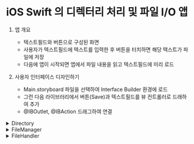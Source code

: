  # iOS Swift 의 디렉터리 처리 및 파일 I/O 앱
 
 1. 앱 개요
	- 텍스트필드와 버튼으로 구성된 화면
	- 사용자가 텍스트필드에 텍스트를 입력한 후 버튼을 터치하면 해당 택스트가 파일에 저장
	- 다음에 앱이 시작되면 앱에서 파일 내용을 읽고 텍스트필드에 미리 로드
 
 2. 사용자 인터페이스 디자인하기
	- Main.storyboard 파일을 선택하여 Interface Builder 환경에 로드
	- 그런 다음 라이브러리에서 버튼(Save)과 텍스트필드를 뷰 컨트롤러로 드래하여 추가
	- @IBOutlet, @IBAction 드래그하여 연결
	
<details>
<summary>Directory</summary>

<!-- summary 아래 한칸 공백 두어야함 -->
  ## 임시 파일을 저장하기 위한 tmp 디렉토리

```swift
 // 임시 파일을 저장하기 위한 tmp 디렉터리
 let tmpDir = NSTemporaryDirectory()
```

## 현재 작업 디렉토리 이동(변경)

```swift
 let filemgr = FileManager.default
 let dirPaths = filemgr.urls(for: .documentDirectory, in: .userDomainMask)
 let docsDir = dirPaths[0].path
 if filemgr.changeCurrentDirectoryPath(docsDir) {
  // Success
 } else {
  // Failure :실패 결과는 일반적으로 지정된 디렉터리가 존재하지 않거나 앱에 적절한 액세스 권한이 없을 때
 }
```

## 새 디렉토리 생성

```swift
 //  withIntermediateDirectories 인수를 true로 설정하면 하위 디렉터리가 자동으로 생성
 let filemgr = FileManager.default
 let dirPaths = filemgr.urls(for: .documentDirectory, in: .userDomainMask)
 let docsURL = dirPaths[0]
 let newDir = docsURL.appendingPathComponent("data").path
 do {
	 try filemgr.createDirectory(atPath: newDir, withIntermediateDirectories: true, attributes: nil)
 } catch let error as NSError {
	 print("Error: \(error.localizedDescription)")
 }
```

## 디렉토리 삭제

```swift
 //  RemoveItem(atPath:) 메서드는 제거할 디렉터리의 경로를 인수로 전달하여 파일 시스템에서 기존 디렉터리를 제거
 do {
	 try filemgr.removeItem(atPath: newDir)
 } catch let error {
	 print("Error: \(error.localizedDescription)")
 }

```

## 디렉토리의 내용 나열

```swift
 // contentOfDirectory(atPath:) 메소드는 디렉터리 경로 이름을 인수로 사용하고
 // 해당 디렉터리의 파일 및 하위 디렉터리 이름이 포함된 배열 개체를 반환
 do {
	 let filelist = try filemgr.contentsOfDirectory(atPath: "/")
	 for filename in filelist {
		 print(filename)
	 }
 } catch let error {
	 print("Error: \(error.localizedDescription)")
 }
```

## 파일이나 디렉토리의 속성 얻기

```swift
 // attributeOfItem(atPath:) 메소드를 사용하여 파일이나 디렉토리의 속성을 얻을 수 있음
 // 결과는 NSDictionary 사전 개체 형식으로 반환
 let filemgr = FileManager.default
 do {
	 let attribs: NSDictionary = try filemgr.attributesOfItem(atPath: "/Applications") as NSDictionary
	 let type = attribs["NSFileType"] as! String
	 print("File type \(type)")
 } catch let error {
	 print("Error: \(error.localizedDescription)")
 }
```

## 반환 사전의 키

```swift
 NSFileType
 NSFileTypeDirectory
 NSFileTypeRegular
 NSFileTypeSymbolicLink
 NSFileTypeSocket
 NSFileTypeCharacterSpecial
 NSFileTypeBlockSpecial
 NSFileTypeUnknown
 NSFileSize
 NSFileModificationDate
 NSFileReferenceCount
 NSFileDeviceIdentifier
 NSFileOwnerAccountName
 NSFileGroupOwnerAccountName
 NSFilePosixPermissions
 NSFileSystemNumber
 NSFileSystemFileNumber
 NSFileExtensionHidden
 NSFileHFSCreatorCode
 NSFileHFSTypeCode
 NSFileImmutable
 NSFileAppendOnly
 NSFileCreationDate
 NSFileOwnerAccountID
 NSFileGroupOwnerAccountID
```
</details>

<details>
<summary>FileManager</summary>

<!-- summary 아래 한칸 공백 두어야함 -->
  ## 파일 존재 여부 확인

```swift
 //  FileManager 인스턴스 참조
 let filemgr = FileManager.default

 // 파일 존재 여부 확인
 //  fileExists(atPath:) 메소드는 문제의 파일에 대한 경로를 포함하는 NSString 객체를 인수로 취하고 지정된 파일의 존재 여부를 나타내는 부울Boolean 값을 반환
 if filemgr.fileExists(atPath: "/Applications") {
	 print("File exists")
 } else {
	 print("File not found")
 }
```

## 두 파일의 내용 비교

```swift
 // contentEqual(atPath:) 메소드는 비교할 두 파일의 경로를 인수로 사용하고 파일 내용이 일치하는지 여부를 나타내는 부울Boolean 결과를 반환
 let filePath1 = docsDir + "/myfile1.txt"
 let filePath2 = docsDir + "/myfile2.txt"

 if filemgr.contentsEqual(atPath: filePath1, andPath: filePath2) {
	 print("File contents match")
 } else {
	 print("File contents do not match")
 }
```

## 파일이 읽기 / 쓰기 / 실행 / 삭제 가능한지 확인

```swift
 대부분의 운영체제는 일정 수준의 파일 엑세 제어를 제공
	- 일반적으로 각 사용자 또는 사용자 그룹의 파일에 대한 액세스 수준을 제어하도록 설계된 속성의 형태를 취함
 
 //  isReadableFile(atPath:), isWritableFile(atPath:), isExecutableFile(atPath:),  isDeletableFile(atPath:)  각 메서드는 확인할 파일 경로 형식의 단일 인수를 사용하고 부울 결과를 반환
 // 예를 들어 파일이 쓰기 가능한지 확인하는 코드
 if filemgr.isWritableFile(atPath: filePath1) {
	 print("File is writable")
 } else {
	 print("File is read-only")
 }
```

## 파일 이동 / 이름 바꾸기

```swift
 // moveItem(atPath:) 메서드는 이동할 파일의 경로 이름과 대상 경로를 인수로 사용
 // 대상 파일 경로가 이미 존재하는 경우 이 작업은 실패
 do {
	 try filemgr.moveItem(atPath: filePath1, toPath: filePath2)
	 print("Move successful")
 } catch let error {
	 print("Error: \(error.localizedDescription)")
 }
```

## 파일 복사

```swift
 // copyItem(atPath:) 메소드를 사용하여 파일 복사를 수행
 //  move 메소드와 마찬가지로 소스 및 대상 경로 이름을 인수로 사용

 do {
	 try filemgr.copyItem(atPath: filePath1, toPath: filePath2)
	 print("Copy successful")
 } catch let error {
	 print("Error: \(error.localizedDescription)")
 }
```

## 파일 제거

```swift
 // RemoveItem(atPath:) 메소드는 파일 시스템에서 지정된 파일을 제거
 // 제거할 파일의 경로 이름을 인수로 사용
 do {
	 try filemgr.removeItem(atPath: filePath2)
	 print("Removal successful")
 } catch let error {
	 print("Error: \(error.localizedDescription)")
 }
```

## 심볼릭 링크 만들기

```swift
 // createSymbolicLink(atPath:) 메소드는 특정 파일에 대한 심볼릭 링크를 생성
 // 심볼릭 링크의 경로와 링크가 참조할 파일의 경로를 인수로 사용
 do {
	 try filemgr.createSymbolicLink(atPath: filePath2,
									withDestinationPath: filePath1)
	 print("Link successful")
 } catch let error {
	 print("Error: \(error.localizedDescription)")
 }
```
</details>

<details>
<summary>FileHandler</summary>

<!-- summary 아래 한칸 공백 두어야함 -->
  ## FileManager로 파일 읽기 및 쓰기

```swift
 /**
  FileManager 클래스에는 몇 가지 기본 파일 읽기 및 쓰기 기능이 포함
	- FileHandle 클래스에서 제공하는 옵션에 비해 다소 제한적
 
	- 기본적으로 기존 파일의 내용을 새 파일로 복사
	- 읽거나 쓸 데이터의 양을 제어할 수 없으며 기존 파일의 끝에 데이터를 추가하는 것을 허용하지 않음
	- 파일이 이미 존재하는 경우 해당 파일에 포함된 모든 데이터는 소스 파일의 내용으로 덮어쓰여짐
	- 좀 더 유연한 메커니즘이 필요하면 . Foundation Framework이 제공하는 FileHandle 클래스를 이용
 */
  // content(atPath:) 메소드를 사용하여 파일의 내용을 읽고 Data 객체에 저장
 let databuffer = filemgr.contents(atPath: filePath1)

 // Data 객체에 파일 내용을 저장한 후 해당 데이터는 createFile(atPath:) 메서드를 사용하여 새 파일에 기록
 filemgr.createFile(atPath: filePath2, contents: databuffer, attributes: nil)
```

## FileHandle 클래스를 사용하여 파일 작업하기

```swift
 /**
  FileHandle 객체 생성
 
  - FileHandle 객체는 읽기, 쓰기 또는 업데이트(즉, 읽기 및 쓰기 모두)를 위해 파일을 열 때 생성
  - 파일을 연 후 closeFile 메소드를 사용하여 작업을 마친 후에는 파일을 닫아야함
  - 존재하지 않는 파일을 읽기 위해 열려고 하여 파일 열기 시도가 실패하는 경우  메서드는 nil을 반환
 */
  let file: FileHandle? = FileHandle(forReadingAtPath: filePath1)
 if file == nil {
	 print("File open failed")
 } else {
	 file?.closeFile()
 }
```

## FileHandle 파일 오프셋 및 탐색

```swift
 /**
  FileHandle 객체는 파일의 현재 위치에 대한 포인터를 유지(오프셋)
 
  - 파일이 처음 열릴 때 오프셋은 0(파일의 시작 부분)으로 설정
  - FileHandle 인스턴스 메서드를 사용하여 수행된 모든 읽기 또는 쓰기 작업은 파일의 오프셋 0에서 발생
  - 따라서 파일의 다른 위치에서 작업을 수행하려면 먼저 필요한 오프셋을 이동
  - 예: 파일 끝에 데이터 추가, 현재 오프셋을 파일 끝으로 이동하려면eekToEndOfFile 메소드를 사용
	- seek(toFileOffset:)을 사용하면 파일에서 오프셋이 배치될 정확한 위치를 지정
	- offsetInFile 메소드를 사용하여 현재 오프셋을 식별
	- 오프셋은 대용량 파일을 수용할 수 있도록 부호 없는 64비트 정수로 저장
 */
 
  let file: FileHandle? = FileHandle(forReadingAtPath: filePath1)

 if file == nil {
	 print("File open failed")
 } else {
	 print("Offset = \(file?.offsetInFile ?? 0)")
	 file?.seekToEndOfFile()
	 print("Offset = \(file?.offsetInFile ?? 0)")
	 file?.seek(toFileOffset: 30)
	 print("Offset = \(file?.offsetInFile ?? 0)")
	 file?.closeFile()
 }
```

## 파일에서 데이터 읽기

```swift
  // readData(ofLength:) 메소드는 현재 오프셋에서 시작하여 파일에서 지정된 바이트 수의 데이터를 읽어옴
 // 읽은 데이터는 Data 객체에 캡슐화되어 반환
 // 또는, readDataToEndOfFile 메소드는 현재 오프셋에서 시작하여 파일의 모든 데이터를 읽어옴
 let file: FileHandle? = FileHandle(forReadingAtPath: filepath1)
 if file == nil {
	 print("File open failed")
 } else {
	 file?.seek(toFileOffset: 10)
	 let databuffer = file?.readData(ofLength: 5)
	 file?.closeFile()
 }
```

## 파일에 데이터 쓰기

```swift
  //  write 메소드는 파일의 오프셋 위치에서 시작하여 Data 객체에 포함된 데이터를 기록
 // 데이터가 삽입되지 않고 해당 위치에 있는 파일의 기존 데이터를 덮어씀
 let file: FileHandle? = FileHandle(forUpdatingAtPath: filePath1)
 if file == nil {
	 print("File open failed")
 } else {
	 if let data = ("black cat" as
					NSString).data(using: String.Encoding.utf8.rawValue) {
		 file?.seek(toFileOffset: 10)
		 file?.write(data)
		 file?.closeFile()
	 }
 }
```

## 파일 자르기 Truncating

```swift
 // truncateFile(atOffset:) 메소드를 사용하면 지정된 오프셋에서 파일을 자를 수 있음
 // 파일의 전체 내용을 삭제하려면 이 메서드를 호출할 때 오프셋을 0으로 지정
 let file: FileHandle? = FileHandle(forUpdatingAtPath: filePath1)
 if file == nil {
	 print("File open failed")
 } else {
	 file?.truncateFile(atOffset: 0)
	 file?.closeFile()
 }
```
</details>
